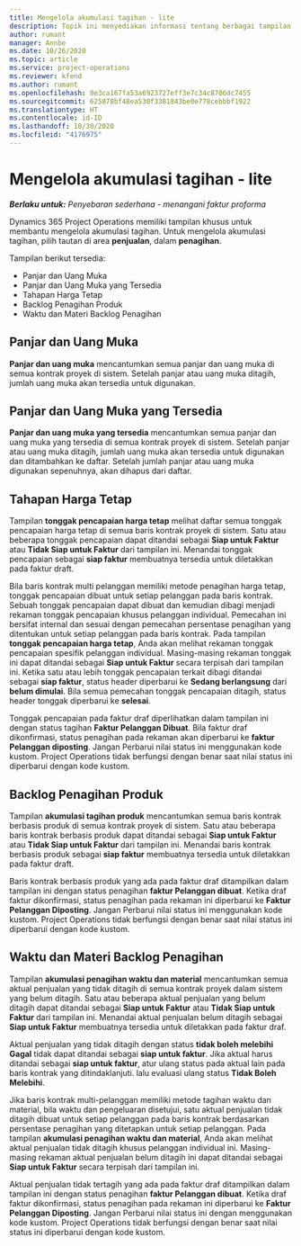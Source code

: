 ```yaml
---
title: Mengelola akumulasi tagihan - lite
description: Topik ini menyediakan informasi tentang berbagai tampilan yang tersedia untuk digunakan saat mengelola akumulasi penagihan.
author: rumant
manager: Annbe
ms.date: 10/26/2020
ms.topic: article
ms.service: project-operations
ms.reviewer: kfend
ms.author: rumant
ms.openlocfilehash: 0e3ca167fa53a6923727eff3e7c34c8706dc7455
ms.sourcegitcommit: 625878bf48ea530f3381843be0e778cebbbf1922
ms.translationtype: HT
ms.contentlocale: id-ID
ms.lasthandoff: 10/30/2020
ms.locfileid: "4176975"
---
```

# <a name="manage-the-billing-backlog---lite"></a>Mengelola akumulasi tagihan - lite

_**Berlaku untuk:** Penyebaran sederhana - menangani faktur proforma_

Dynamics 365 Project Operations memiliki tampilan khusus untuk membantu mengelola akumulasi tagihan. Untuk mengelola akumulasi tagihan, pilih tautan di area **penjualan**, dalam **penagihan**. 

Tampilan berikut tersedia:

- Panjar dan Uang Muka
- Panjar dan Uang Muka yang Tersedia
- Tahapan Harga Tetap
- Backlog Penagihan Produk
- Waktu dan Materi Backlog Penagihan

## <a name="retainers-and-advances"></a>Panjar dan Uang Muka

**Panjar dan uang muka** mencantumkan semua panjar dan uang muka di semua kontrak proyek di sistem. Setelah panjar atau uang muka ditagih, jumlah uang muka akan tersedia untuk digunakan.

## <a name="available-retainers-and-advances"></a>Panjar dan Uang Muka yang Tersedia

**Panjar dan uang muka yang tersedia** mencantumkan semua panjar dan uang muka yang tersedia di semua kontrak proyek di sistem. Setelah panjar atau uang muka ditagih, jumlah uang muka akan tersedia untuk digunakan dan ditambahkan ke daftar. Setelah jumlah panjar atau uang muka digunakan sepenuhnya, akan dihapus dari daftar.

## <a name="fixed-price-milestones"></a>Tahapan Harga Tetap

Tampilan **tonggak pencapaian harga tetap** melihat daftar semua tonggak pencapaian harga tetap di semua baris kontrak proyek di sistem. Satu atau beberapa tonggak pencapaian dapat ditandai sebagai **Siap untuk Faktur** atau **Tidak Siap untuk Faktur** dari tampilan ini. Menandai tonggak pencapaian sebagai **siap faktur** membuatnya tersedia untuk diletakkan pada faktur draft.

Bila baris kontrak multi pelanggan memiliki metode penagihan harga tetap, tonggak pencapaian dibuat untuk setiap pelanggan pada baris kontrak. Sebuah tonggak pencapaian dapat dibuat dan kemudian dibagi menjadi rekaman tonggak pencapaian khusus pelanggan individual. Pemecahan ini bersifat internal dan sesuai dengan pemecahan persentase penagihan yang ditentukan untuk setiap pelanggan pada baris kontrak. Pada tampilan **tonggak pencapaian harga tetap**, Anda akan melihat rekaman tonggak pencapaian spesifik pelanggan individual. Masing-masing rekaman tonggak ini dapat ditandai sebagai **Siap untuk Faktur** secara terpisah dari tampilan ini. Ketika satu atau lebih tonggak pencapaian terkait dibagi ditandai sebagai **siap faktur**, status header diperbarui ke **Sedang berlangsung** dari **belum dimulai**. Bila semua pemecahan tonggak pencapaian ditagih, status header tonggak diperbarui ke **selesai**.

Tonggak pencapaian pada faktur draf diperlihatkan dalam tampilan ini dengan status tagihan **Faktur Pelanggan Dibuat**. Bila faktur draf dikonfirmasi, status penagihan pada rekaman akan diperbarui ke **faktur Pelanggan diposting**. Jangan Perbarui nilai status ini menggunakan kode kustom. Project Operations tidak berfungsi dengan benar saat nilai status ini diperbarui dengan kode kustom.

## <a name="product-billing-backlog"></a>Backlog Penagihan Produk

Tampilan **akumulasi tagihan produk** mencantumkan semua baris kontrak berbasis produk di semua kontrak proyek di sistem. Satu atau beberapa baris kontrak berbasis produk dapat ditandai sebagai **Siap untuk Faktur** atau **Tidak Siap untuk Faktur** dari tampilan ini. Menandai baris kontrak berbasis produk sebagai **siap faktur** membuatnya tersedia untuk diletakkan pada faktur draft.

Baris kontrak berbasis produk yang ada pada faktur draf ditampilkan dalam tampilan ini dengan status penagihan **faktur Pelanggan dibuat**. Ketika draf faktur dikonfirmasi, status penagihan pada rekaman ini diperbarui ke **Faktur Pelanggan Diposting**. Jangan Perbarui nilai status ini menggunakan kode kustom. Project Operations tidak berfungsi dengan benar saat nilai status ini diperbarui dengan kode kustom.

## <a name="time-and-material-billing-backlog"></a>Waktu dan Materi Backlog Penagihan

Tampilan **akumulasi penagihan waktu dan material** mencantumkan semua aktual penjualan yang tidak ditagih di semua kontrak proyek dalam sistem yang belum ditagih. Satu atau beberapa aktual penjualan yang belum ditagih dapat ditandai sebagai **Siap untuk Faktur** atau **Tidak Siap untuk Faktur** dari tampilan ini. Menandai aktual penjualan belum ditagih sebagai **Siap untuk Faktur** membuatnya tersedia untuk diletakkan pada faktur draf.

Aktual penjualan yang tidak ditagih dengan status **tidak boleh melebihi** **Gagal** tidak dapat ditandai sebagai **siap untuk faktur**. Jika aktual harus ditandai sebagai **siap untuk faktur**, atur ulang status pada aktual lain pada baris kontrak yang ditindaklanjuti. lalu evaluasi ulang status **Tidak Boleh Melebihi**.

Jika baris kontrak multi-pelanggan memiliki metode tagihan waktu dan material, bila waktu dan pengeluaran disetujui, satu aktual penjualan tidak ditagih dibuat untuk setiap pelanggan pada baris kontrak berdasarkan persentase penagihan yang ditetapkan untuk setiap pelanggan. Pada tampilan **akumulasi penagihan waktu dan material**, Anda akan melihat aktual penjualan tidak ditagih khusus pelanggan individual ini. Masing-masing rekaman aktual penjualan belum ditagih ini dapat ditandai sebagai **Siap untuk Faktur** secara terpisah dari tampilan ini.

Aktual penjualan tidak tertagih yang ada pada faktur draf ditampilkan dalam tampilan ini dengan status penagihan **faktur Pelanggan dibuat**. Ketika draf faktur dikonfirmasi, status penagihan pada rekaman ini diperbarui ke **Faktur Pelanggan Diposting**. Jangan Perbarui nilai status ini dengan menggunakan kode kustom. Project Operations tidak berfungsi dengan benar saat nilai status ini diperbarui dengan kode kustom.
